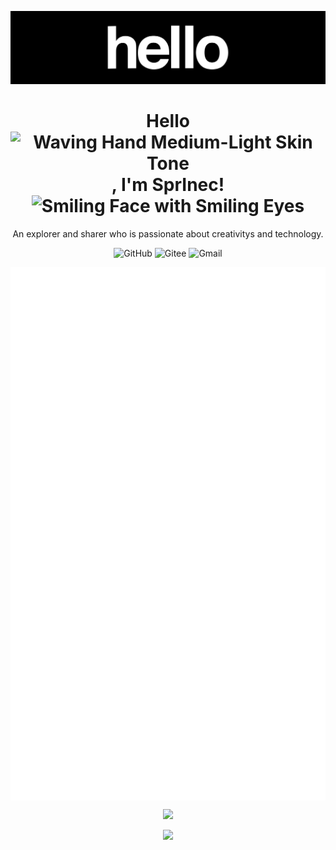 

![hello](.assets/hello.gif)

<div align="center">
    <h1>Hello<img src="https://raw.githubusercontent.com/Tarikul-Islam-Anik/Animated-Fluent-Emojis/master/Emojis/Hand%20gestures/Waving%20Hand%20Medium-Light%20Skin%20Tone.png" alt="Waving Hand Medium-Light Skin Tone" width="35px" />, I'm SprInec!<img src="https://raw.githubusercontent.com/Tarikul-Islam-Anik/Animated-Fluent-Emojis/master/Emojis/Smilies/Smiling%20Face%20with%20Smiling%20Eyes.png" alt="Smiling Face with Smiling Eyes" width="35px" /></h1>
	An explorer and sharer who is passionate about creativitys and technology.
</div>

<p align="center">
<a href="https://github.com/SprInec" style="text-decoration: none;">
    <img src="https://img.shields.io/badge/github-%23121011.svg?style=for-the-badge&logo=github&logoColor=white" alt="GitHub"/>
</a>
<a href="https://gitee.com/julycub" style="text-decoration: none;">
    <img src="https://img.shields.io/badge/Gitee-C71D23?style=for-the-badge&logo=gitee&logoColor=white" alt="Gitee"/>
</a>
<a href="mailto:julycubspring@gmail.com" style="text-decoration: none;">
    <img src="https://img.shields.io/badge/Gmail-D14836?style=for-the-badge&logo=gmail&logoColor=white" alt="Gmail"/>
</a>

</p>

<img align="center" src="/github-metrics.svg" alt="Metrics"/>

<p align="center">
  <a href="https://skillicons.dev">
    <img src="https://skillicons.dev/icons?i=git,kubernetes,docker,c,vim" />
  </a>
</p>

<p align="center">
	<img src="https://visitcount.itsvg.in/api?id=SprInec&label=Profile%20Views&color=1&pretty=true" />
</p>
